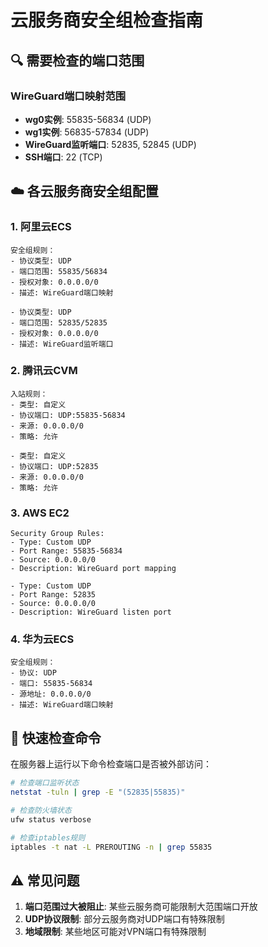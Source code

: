 # 云服务商安全组检查指南

## 🔍 需要检查的端口范围

### WireGuard端口映射范围
- **wg0实例**: 55835-56834 (UDP)
- **wg1实例**: 56835-57834 (UDP)
- **WireGuard监听端口**: 52835, 52845 (UDP)
- **SSH端口**: 22 (TCP)

## ☁️ 各云服务商安全组配置

### 1. 阿里云ECS
```
安全组规则：
- 协议类型: UDP
- 端口范围: 55835/56834
- 授权对象: 0.0.0.0/0
- 描述: WireGuard端口映射

- 协议类型: UDP  
- 端口范围: 52835/52835
- 授权对象: 0.0.0.0/0
- 描述: WireGuard监听端口
```

### 2. 腾讯云CVM
```
入站规则：
- 类型: 自定义
- 协议端口: UDP:55835-56834
- 来源: 0.0.0.0/0
- 策略: 允许

- 类型: 自定义
- 协议端口: UDP:52835
- 来源: 0.0.0.0/0
- 策略: 允许
```

### 3. AWS EC2
```
Security Group Rules:
- Type: Custom UDP
- Port Range: 55835-56834
- Source: 0.0.0.0/0
- Description: WireGuard port mapping

- Type: Custom UDP
- Port Range: 52835
- Source: 0.0.0.0/0
- Description: WireGuard listen port
```

### 4. 华为云ECS
```
安全组规则：
- 协议: UDP
- 端口: 55835-56834
- 源地址: 0.0.0.0/0
- 描述: WireGuard端口映射
```

## 🔧 快速检查命令

在服务器上运行以下命令检查端口是否被外部访问：

```bash
# 检查端口监听状态
netstat -tuln | grep -E "(52835|55835)"

# 检查防火墙状态
ufw status verbose

# 检查iptables规则
iptables -t nat -L PREROUTING -n | grep 55835
```

## ⚠️ 常见问题

1. **端口范围过大被阻止**: 某些云服务商可能限制大范围端口开放
2. **UDP协议限制**: 部分云服务商对UDP端口有特殊限制
3. **地域限制**: 某些地区可能对VPN端口有特殊限制

